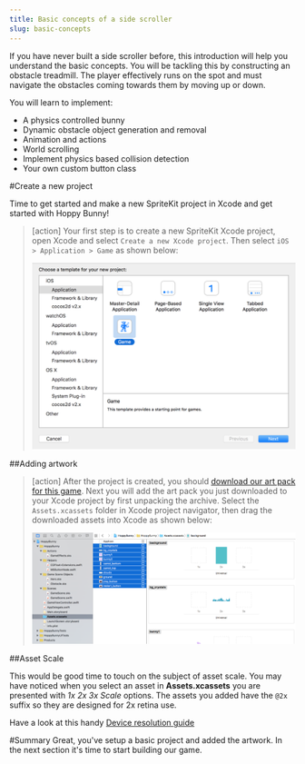 ```yaml
---
title: Basic concepts of a side scroller
slug: basic-concepts
---
```


If you have never built a side scroller before, this introduction will help you understand the basic concepts. You will be tackling this by constructing an obstacle treadmill.  The player effectively runs on the spot and must navigate the obstacles coming towards them by moving up or down.

You will learn to implement:

- A physics controlled bunny
- Dynamic obstacle object generation and removal
- Animation and actions
- World scrolling
- Implement physics based collision detection
- Your own custom button class

#Create a new project

Time to get started and make a new SpriteKit project in Xcode and get started with Hoppy Bunny!

> [action]
> Your first step is to create a new SpriteKit Xcode project, open Xcode and select `Create a new Xcode project`. Then select `iOS > Application > Game` as shown below:
>
> ![Select New game project](../Tutorial-Images/xcode_new_project.png)

##Adding artwork

> [action]
> After the project is created, you should [download our art pack for this game](https://github.com/MakeSchool-Tutorials/Hoppy-Bunny-SpriteKit-Swift/raw/master/assets.zip).
> Next you will add the art pack you just downloaded to your Xcode project by first unpacking the archive.
> Select the `Assets.xcassets` folder in Xcode project navigator, then drag the downloaded assets into Xcode as shown below:
>
> ![Dragging assets into project](../Tutorial-Images/xcode_add_artwork.png)

##Asset Scale

This would be good time to touch on the subject of asset scale. You may have noticed when you select an asset in **Assets.xcassets** you are presented with *1x 2x 3x Scale* options.  The assets you added have the `@2x` suffix so they are designed for 2x retina use.

Have a look at this handy [Device resolution guide](http://www.paintcodeapp.com/news/ultimate-guide-to-iphone-resolutions)

#Summary
Great, you've setup a basic project and added the artwork. In the next section it's time to start building our game.
